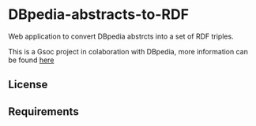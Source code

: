 # DBpedia-abstracts-to-RDF
Web application to convert DBpedia abstrcts into a set of RDF triples.

This is a Gsoc project in colaboration with DBpedia, more information can be found [here](https://summerofcode.withgoogle.com/projects/#6560166180290560)

## License

## Requirements

